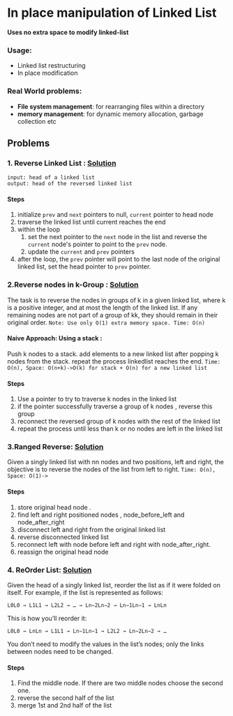 # In place manipulation of Linked List
**Uses no extra space to modify linked-list**
### Usage:
- Linked list restructuring
- In place modification

### Real World problems:
- **File system management**: for rearranging files within a directory
- **memory management**: for dynamic memory allocation, garbage collection etc
## Problems
### 1. Reverse Linked List : [Solution](../../Ostad/module-7/practice/reverse_linked_list.py)
````
input: head of a linked list
output: head of the reversed linked list
````

#### Steps
1. initialize `prev` and `next` pointers to null, `current` pointer to head node
2. traverse the linked list until current reaches the end
3. within the loop
   1. set the next pointer to the `next` node in the list and reverse the `current` node's pointer to point to the `prev` node.
   2. update the `current` and `prev` pointers
4. after the loop, the `prev` pointer will point to the last node of the original linked list, set the head pointer to `prev` pointer.

### 2.Reverse nodes in k-Group : [Solution](reverse_nodes_in_groups.py)
The task is to reverse the nodes in groups of k in a given linked list, where k is a positive integer, and at most the length of the linked list. If any remaining nodes are not part of a group of kk, they should remain in their original order.
`Note: Use only O(1) extra memory space. Time: O(n)` 
#### Naive Approach: Using a stack :
Push k nodes to a stack. add elements to a new linked list after popping k nodes from the stack. repeat the process linkedlist reaches the end.
`Time: O(n), Space: O(n+k)->O(k) for stack + O(n) for a new linked list`
#### Steps
1. Use a pointer to try to traverse k nodes in the linked list
2. if the pointer successfully traverse a group of k nodes , reverse this group
3. reconnect the reversed group of k nodes with the rest of the linked list
4. repeat the process until less than k or no nodes are left in the linked list

### 3.Ranged Reverse: [Solution](reverse_nodes_in_groups.py)
Given a singly linked list with nn nodes and two positions, left and right, the objective is to reverse the nodes of the list from left to right.
`Time: O(n), Space: O(1)->`
#### Steps
1. store original head node .
2. find left and right positioned nodes , node_before_left and node_after_right
2. disconnect left and right from the original linked list 
3. reverse disconnected linked list
4. reconnect left with node before left and right with node_after_right.
5. reassign the original head node

### 4. ReOrder List: [Solution](reorder_list.py)
Given the head of a singly linked list, reorder the list as if it were folded on itself. For example, if the list is represented as follows:

`L0L0​ → L1L1​ → L2L2​ → … → Ln−2Ln−2​ → Ln−1Ln−1​ → LnLn​ ​`

This is how you’ll reorder it:

`L0L0​ → LnLn​ → L1L1​ → Ln−1Ln−1​ → L2L2​ → Ln−2Ln−2​ → …`

You don’t need to modify the values in the list’s nodes; only the links between nodes need to be changed.

#### Steps
1. Find the middle node. If there are two middle nodes choose the second one.
2. reverse the second half of the list
3. merge 1st and 2nd half of the list